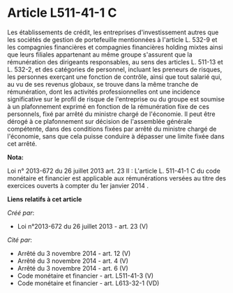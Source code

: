 # Article L511-41-1 C

Les établissements de crédit, les entreprises d'investissement autres que les sociétés de gestion de portefeuille mentionnées
à l'article L. 532-9 et les compagnies financières et compagnies financières holding mixtes ainsi que leurs filiales
appartenant au même groupe s'assurent que la rémunération des dirigeants responsables, au sens des articles L. 511-13 et L.
532-2, et des catégories de personnel, incluant les preneurs de risques, les personnes exerçant une fonction de contrôle,
ainsi que tout salarié qui, au vu de ses revenus globaux, se trouve dans la même tranche de rémunération, dont les activités
professionnelles ont une incidence significative sur le profil de risque de l'entreprise ou du groupe est soumise à un
plafonnement exprimé en fonction de la rémunération fixe de ces personnels, fixé par arrêté du ministre chargé de l'économie.
Il peut être dérogé à ce plafonnement sur décision de l'assemblée générale compétente, dans des conditions fixées par arrêté
du ministre chargé de l'économie, sans que cela puisse conduire à dépasser une limite fixée dans cet arrêté.

**Nota:**

Loi n° 2013-672 du 26 juillet 2013 art. 23 II : L'article L. 511-41-1 C du code monétaire et financier est applicable aux
rémunérations versées au titre des exercices ouverts à compter du 1er janvier 2014
.

**Liens relatifs à cet article**

_Créé par_:

  - Loi n°2013-672 du 26 juillet 2013 - art. 23 (V)

_Cité par_:

  - Arrêté du 3 novembre 2014 - art. 12 (V)
  - Arrêté du 3 novembre 2014 - art. 4 (V)
  - Arrêté du 3 novembre 2014 - art. 6 (V)
  - Code monétaire et financier - art. L511-41-3 (V)
  - Code monétaire et financier - art. L613-32-1 (VD)
